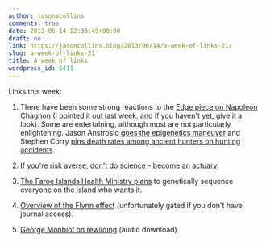 ```yaml
---
author: jasonacollins
comments: true
date: 2013-06-14 12:33:49+00:00
draft: no
link: https://jasoncollins.blog/2013/06/14/a-week-of-links-21/
slug: a-week-of-links-21
title: A week of links
wordpress_id: 6411
---
```


Links this week:



	
  1. There have been some strong reactions to the [Edge piece on Napoleon Chagnon](http://www.edge.org/conversation/napoleon-chagnon-blood-is-their-argument) (I pointed it out last week, and if you haven't yet, give it a look). Some are entertaining, although most are not particularly enlightening. Jason Anstrosio [goes the epigenetics maneuver](http://www.livinganthropologically.com/2013/06/08/human-nature-anthropology-epigenetics/) and Stephen Corry [pins death rates among ancient hunters on hunting accidents](http://truth-out.org/opinion/item/16880-the-case-of-the-brutal-savage-poirot-or-clouseau-or-why-steven-pinker-like-jared-diamond-is-wrong).

	
  2. [If you're risk averse, don't do science - become an actuary](http://blogs.discovermagazine.com/gnxp/2013/06/what-outreach-in-science-is).

	
  3. [The Faroe Islands Health Ministry plans](http://discovermagazine.com/2013/julyaug/01-faroe-islands-aim-to-sequence-genomes-healthcare#.Ubmmsut4aI5) to genetically sequence everyone on the island who wants it.

	
  4. [Overview of the Flynn effect](http://dx.doi.org/10.1016/j.intell.2013.04.010) (unfortunately gated if you don't have journal access).

	
  5. [George Monbiot on rewilding](http://www.thersa.org/events/audio-and-past-events/2013/a-new-future-for-nature) (audio download)


